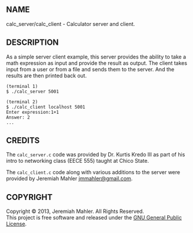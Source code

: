 NAME
----

calc_server/calc_client - Calculator server and client.

DESCRIPTION
-----------

As a simple server client example, this server provides the ability
to take a math expression as input and provide the result as output.
The client takes input from a user or from a file and sends them
to the server.  And the results are then printed back out.

    (terminal 1)
    $ ./calc_server 5001

    (terminal 2)
    $ ./calc_client localhost 5001
    Enter expression:1+1
    Answer: 2
    ...

CREDITS
-------

The `calc_server.c` code was provided by Dr. Kurtis Kredo III
as part of his intro to networking class (EECE 555) taught at
Chico State.

The `calc_client.c` code along with various additions to the server
were provided by Jeremiah Mahler <jmmahler@gmail.com>.

COPYRIGHT
---------

Copyright &copy; 2013, Jeremiah Mahler.  All Rights Reserved.<br>
This project is free software and released under
the [GNU General Public License][gpl].

 [gpl]: http://www.gnu.org/licenses/gpl.html

